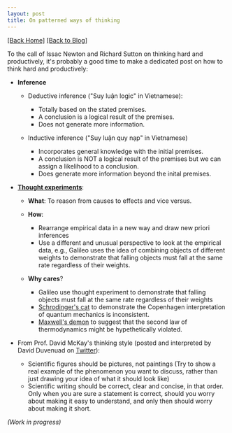 ```yaml
---
layout: post
title: On patterned ways of thinking   
---  
```

[[Back Home]](/)  [[Back to Blog]](/blogs/post)   


To the call of Issac Newton and Richard Sutton on thinking hard and productively, it's probably a good time to make a dedicated post on 
how to think hard and productively:

* **Inference** 
    * Deductive inference ("Suy luận logic" in Vietnamese):
        * Totally based on the stated premises. 
        * A conclusion is a logical result of the premises. 
        * Does not generate more information. 


    * Inductive inference ("Suy luận quy nạp" in Vietnamese) 
        * Incorporates general knowledge with the initial premises. 
        * A conclusion is NOT a logical result of the premises but we can assign a likelihood to a conclusion. 
        * Does generate more information beyond the inital premises.  


* [**Thought experiments**](https://en.wikipedia.org/wiki/Thought_experiment): 
    * **What**: To reason from causes to effects and vice versus. 
    * **How**: 
        * Rearrange empirical data in a new way and draw new priori inferences
        * Use a different and unusual perspective to look at the empirical data, e.g., 
        Galileo uses the idea of combining objects of different weights to demonstrate that falling objects must fall at the same rate regardless of their weights.  

    * **Why cares**? 
        * Galileo use thought experiment to demonstrate that falling objects must fall at the same rate regardless of their weights  
        * [Schrodinger's cat](https://en.wikipedia.org/wiki/Schr%C3%B6dinger%27s_cat) to demonstrate the Copenhagen interpretation of quantum mechanics is inconsistent. 
        * [Maxwell's demon](https://en.wikipedia.org/wiki/Maxwell%27s_demon) to suggest that the second law of thermodynamics might be hypethetically violated. 

* From Prof. David McKay's thinking style (posted and interpreted by David Duvenuad on [Twitter](https://twitter.com/PhilippHennig5/status/1332074375835766785)): 

    * Scientific figures should be pictures, not paintings (Try to show a real example of the phenomenon you want to discuss, rather than just drawing your idea of what it should look like)
    * Scientific writing should be correct, clear and concise, in that order. Only when you are sure a statement is correct, should you worry about making it easy to understand, and only then should worry about making it short. 


*(Work in progress)*